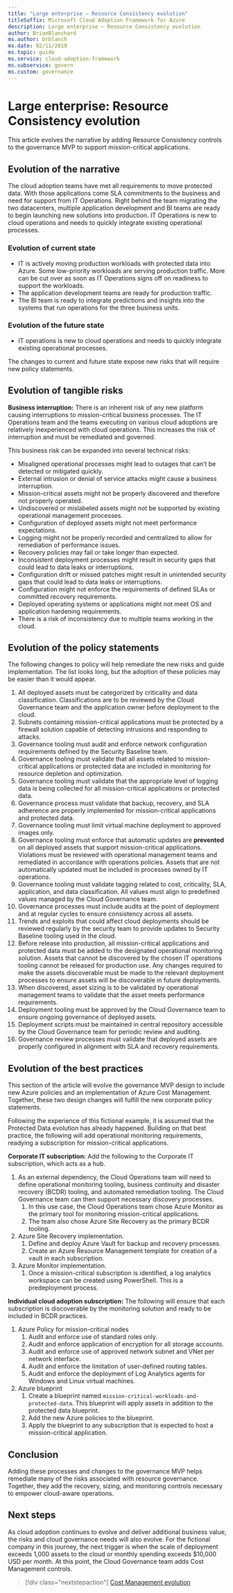 ```yaml
---
title: "Large enterprise – Resource Consistency evolution"
titleSuffix: Microsoft Cloud Adoption Framework for Azure
description: Large enterprise – Resource Consistency evolution
author: BrianBlanchard
ms.author: brblanch
ms.date: 02/11/2019
ms.topic: guide
ms.service: cloud-adoption-framework
ms.subservice: govern
ms.custom: governance
---
```


# Large enterprise: Resource Consistency evolution

This article evolves the narrative by adding Resource Consistency controls to the governance MVP to support mission-critical applications.

## Evolution of the narrative

The cloud adoption teams have met all requirements to move protected data. With those applications come SLA commitments to the business and need for support from IT Operations. Right behind the team migrating the two datacenters, multiple application development and BI teams are ready to begin launching new solutions into production. IT Operations is new to cloud operations and needs to quickly integrate existing operational processes.

### Evolution of current state

- IT is actively moving production workloads with protected data into Azure. Some low-priority workloads are serving production traffic. More can be cut over as soon as IT Operations signs off on readiness to support the workloads.
- The application development teams are ready for production traffic.
- The BI team is ready to integrate predictions and insights into the systems that run operations for the three business units.

### Evolution of the future state

- IT operations is new to cloud operations and needs to quickly integrate existing operational processes.

The changes to current and future state expose new risks that will require new policy statements.

## Evolution of tangible risks

**Business interruption:** There is an inherent risk of any new platform causing interruptions to mission-critical business processes. The IT Operations team and the teams executing on various cloud adoptions are relatively inexperienced with cloud operations. This increases the risk of interruption and must be remediated and governed.

This business risk can be expanded into several technical risks:

- Misaligned operational processes might lead to outages that can’t be detected or mitigated quickly.
- External intrusion or denial of service attacks might cause a business interruption.
- Mission-critical assets might not be properly discovered and therefore not properly operated.
- Undiscovered or mislabeled assets might not be supported by existing operational management processes.
- Configuration of deployed assets might not meet performance expectations.
- Logging might not be properly recorded and centralized to allow for remediation of performance issues.
- Recovery policies may fail or take longer than expected.
- Inconsistent deployment processes might result in security gaps that could lead to data leaks or interruptions.
- Configuration drift or missed patches might result in unintended security gaps that could lead to data leaks or interruptions.
- Configuration might not enforce the requirements of defined SLAs or committed recovery requirements.
- Deployed operating systems or applications might not meet OS and application hardening requirements.
- There is a risk of inconsistency due to multiple teams working in the cloud.

## Evolution of the policy statements

The following changes to policy will help remediate the new risks and guide implementation. The list looks long, but the adoption of these policies may be easier than it would appear.

1. All deployed assets must be categorized by criticality and data classification. Classifications are to be reviewed by the Cloud Governance team and the application owner before deployment to the cloud.
2. Subnets containing mission-critical applications must be protected by a firewall solution capable of detecting intrusions and responding to attacks.
3. Governance tooling must audit and enforce network configuration requirements defined by the Security Baseline team.
4. Governance tooling must validate that all assets related to mission-critical applications or protected data are included in monitoring for resource depletion and optimization.
5. Governance tooling must validate that the appropriate level of logging data is being collected for all mission-critical applications or protected data.
6. Governance process must validate that backup, recovery, and SLA adherence are properly implemented for mission-critical applications and protected data.
7. Governance tooling must limit virtual machine deployment to approved images only.
8. Governance tooling must enforce that automatic updates are **prevented** on all deployed assets that support mission-critical applications. Violations must be reviewed with operational management teams and remediated in accordance with operations policies. Assets that are not automatically updated must be included in processes owned by IT operations.
9. Governance tooling must validate tagging related to cost, criticality, SLA, application, and data classification. All values must align to predefined values managed by the Cloud Governance team.
10. Governance processes must include audits at the point of deployment and at regular cycles to ensure consistency across all assets.
11. Trends and exploits that could affect cloud deployments should be reviewed regularly by the security team to provide updates to Security Baseline tooling used in the cloud.
12. Before release into production, all mission-critical applications and protected data must be added to the designated operational monitoring solution. Assets that cannot be discovered by the chosen IT operations tooling cannot be released for production use. Any changes required to make the assets discoverable must be made to the relevant deployment processes to ensure assets will be discoverable in future deployments.
13. When discovered, asset sizing is to be validated by operational management teams to validate that the asset meets performance requirements.
14. Deployment tooling must be approved by the Cloud Governance team to ensure ongoing governance of deployed assets.
15. Deployment scripts must be maintained in central repository accessible by the Cloud Governance team for periodic review and auditing.
16. Governance review processes must validate that deployed assets are properly configured in alignment with SLA and recovery requirements.

## Evolution of the best practices

This section of the article will evolve the governance MVP design to include new Azure policies and an implementation of Azure Cost Management. Together, these two design changes will fulfill the new corporate policy statements.

Following the experience of this fictional example, it is assumed that the Protected Data evolution has already happened. Building on that best practice, the following will add operational monitoring requirements, readying a subscription for mission-critical applications.

**Corporate IT subscription:** Add the following to the Corporate IT subscription, which acts as a hub.

1. As an external dependency, the Cloud Operations team will need to define operational monitoring tooling, business continuity and disaster recovery (BCDR) tooling, and automated remediation tooling. The Cloud Governance team can then support necessary discovery processes.
    1. In this use case, the Cloud Operations team chose Azure Monitor as the primary tool for monitoring mission-critical applications.
    2. The team also chose Azure Site Recovery as the primary BCDR tooling.
2. Azure Site Recovery implementation.
    1. Define and deploy Azure Vault for backup and recovery processes.
    2. Create an Azure Resource Management template for creation of a vault in each subscription.
3. Azure Monitor implementation.
    1. Once a mission-critical subscription is identified, a log analytics workspace can be created using PowerShell. This is a predeployment process.

**Individual cloud adoption subscription:** The following will ensure that each subscription is discoverable by the monitoring solution and ready to be included in BCDR practices.

1. Azure Policy for mission-critical nodes
    1. Audit and enforce use of standard roles only.
    2. Audit and enforce application of encryption for all storage accounts.
    3. Audit and enforce use of approved network subnet and VNet per network interface.
    4. Audit and enforce the limitation of user-defined routing tables.
    5. Audit and enforce the deployment of Log Analytics agents for Windows and Linux virtual machines.
2. Azure blueprint
    1. Create a blueprint named `mission-critical-workloads-and-protected-data`. This blueprint will apply assets in addition to the protected data blueprint.
    2. Add the new Azure policies to the blueprint.
    3. Apply the blueprint to any subscription that is expected to host a mission-critical application.

## Conclusion

Adding these processes and changes to the governance MVP helps remediate many of the risks associated with resource governance. Together, they add the recovery, sizing, and monitoring controls necessary to empower cloud-aware operations.

## Next steps

As cloud adoption continues to evolve and deliver additional business value, the risks and cloud governance needs will also evolve. For the fictional company in this journey, the next trigger is when the scale of deployment exceeds 1,000 assets to the cloud or monthly spending exceeds $10,000 USD per month. At this point, the Cloud Governance team adds Cost Management controls.

> [!div class="nextstepaction"]
> [Cost Management evolution](./cost-management-evolution.md)
